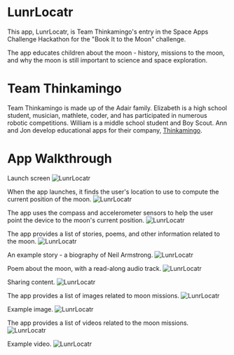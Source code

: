 # LunrLocatr
This app, LunrLocatr, is Team Thinkamingo's entry in the Space Apps Challenge Hackathon for the "Book It to the Moon" challenge. 

The app educates children about the moon - history, missions to the moon, and why the moon is still important to science and space exploration.

# Team Thinkamingo

Team Thinkamingo is made up of the Adair family. Elizabeth is a high school student, musician, mathlete, coder, and has participated in numerous robotic competitions. William is a middle school student and Boy Scout. Ann and Jon develop educational apps for their company, [Thinkamingo](http://thinkamingo.com). 

# App Walkthrough

Launch screen
![LunrLocatr](https://raw.githubusercontent.com/jon-adair/book-it/master/screenshots/Simulator%20Screen%20Shot%20Apr%2024%2C%202016%2C%209.25.35%20AM.png)

When the app launches, it finds the user's location to use to compute the current position of the moon.
![LunrLocatr](https://raw.githubusercontent.com/jon-adair/book-it/master/screenshots/Simulator%20Screen%20Shot%20Apr%2024%2C%202016%2C%209.17.39%20AM.png)

The app uses the compass and accelerometer sensors to help the user point the device to the moon's current position.
![LunrLocatr](https://raw.githubusercontent.com/jon-adair/book-it/master/screenshots/Screen%20Shot%202016-04-24%20at%209.15.08%20AM.png)

The app provides a list of stories, poems, and other information related to the moon.
![LunrLocatr](https://raw.githubusercontent.com/jon-adair/book-it/master/screenshots/Simulator%20Screen%20Shot%20Apr%2024%2C%202016%2C%209.16.01%20AM.png)

An example story - a biography of Neil Armstrong. 
![LunrLocatr](https://raw.githubusercontent.com/jon-adair/book-it/master/screenshots/Simulator%20Screen%20Shot%20Apr%2024%2C%202016%2C%208.31.09%20AM.png)

Poem about the moon, with a read-along audio track.
![LunrLocatr](https://raw.githubusercontent.com/jon-adair/book-it/master/screenshots/Simulator%20Screen%20Shot%20Apr%2024%2C%202016%2C%208.51.27%20AM.png)

Sharing content.
![LunrLocatr](https://raw.githubusercontent.com/jon-adair/book-it/master/screenshots/Simulator%20Screen%20Shot%20Apr%2024%2C%202016%2C%209.16.10%20AM.png)

The app provides a list of images related to moon missions.
![LunrLocatr](https://raw.githubusercontent.com/jon-adair/book-it/master/screenshots/Simulator%20Screen%20Shot%20Apr%2024%2C%202016%2C%208.20.46%20AM.png)

Example image.
![LunrLocatr](https://raw.githubusercontent.com/jon-adair/book-it/master/screenshots/Simulator%20Screen%20Shot%20Apr%2024%2C%202016%2C%208.21.23%20AM.png)

The app provides a list of videos related to the moon missions.
![LunrLocatr](https://raw.githubusercontent.com/jon-adair/book-it/master/screenshots/Simulator%20Screen%20Shot%20Apr%2024%2C%202016%2C%208.22.01%20AM.png)

Example video.
![LunrLocatr](https://raw.githubusercontent.com/jon-adair/book-it/master/screenshots/Simulator%20Screen%20Shot%20Apr%2024%2C%202016%2C%208.24.10%20AM.png)



